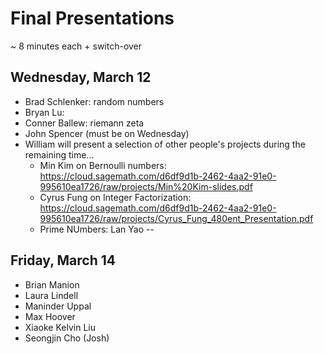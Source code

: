 # Final Presentations

~ 8 minutes each + switch-over



## Wednesday, March 12

- Brad Schlenker: random numbers
- Bryan Lu:
- Conner Ballew: riemann zeta
- John Spencer (must be on Wednesday)
- William will present a selection of other people's projects during the remaining time...
    - Min Kim on Bernoulli numbers: <https://cloud.sagemath.com/d6df9d1b-2462-4aa2-91e0-995610ea1726/raw/projects/Min%20Kim-slides.pdf>
    - Cyrus Fung on Integer Factorization: <https://cloud.sagemath.com/d6df9d1b-2462-4aa2-91e0-995610ea1726/raw/projects/Cyrus_Fung_480ent_Presentation.pdf>
    - Prime NUmbers: Lan Yao -- 

## Friday, March 14

- Brian Manion
- Laura Lindell
- Maninder Uppal
- Max Hoover
- Xiaoke Kelvin Liu
- Seongjin Cho (Josh)

